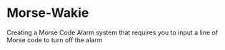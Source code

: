 # Morse-Wakie
Creating a Morse Code Alarm system that requires you to input a line of Morse code to turn off the alarm
